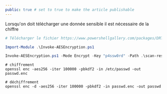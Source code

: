 ```yaml
---
public: true # set to true to make the article publishable
---
```


Lorsqu'on doit télécharger une donnée sensible il est nécessaire de la chiffre

```powershell
# Télécharger le fichier https://www.powershellgallery.com/packages/DRTools/4.0.2.3/Content/Functions%5CInvoke-AESEncryption.ps1

Import-Module .\Invoke-AESEncryption.ps1

Invoke-AESEncryption.ps1 -Mode Encrypt -Key "p4ssw0rd" -Path .\scan-results.txt
```

```shell
# chiffrement
openssl enc -aes256 -iter 100000 -pbkdf2 -in /etc/passwd -out passwd.enc

# déchiffrement
openssl enc -d -aes256 -iter 100000 -pbkdf2 -in passwd.enc -out passwd     
```
